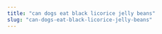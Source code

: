```yaml
---
title: "can dogs eat black licorice jelly beans"
slug: "can-dogs-eat-black-licorice-jelly-beans"
---
```


